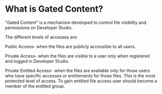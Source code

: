 
# What is Gated Content?

"Gated Content" is a mechanism developed to control file visibility and permissions on Developer Studio. 

The different levels of accesses are:

Public Access- when the files are publicly accessible to all users.

Private Access- when the files are visible to a user only when registered and logged in Developer Studio.

Private Entitled Access- when the files are available only for those users who have specific accesses or entitlements for those files. This is the most protected level of access. To gain entitled file access user should become a member of the entitled group.
